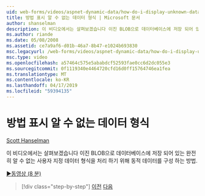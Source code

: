 ```yaml
---
uid: web-forms/videos/aspnet-dynamic-data/how-do-i-display-unknown-datatypes
title: 방법 표시 알 수 없는 데이터 형식 | Microsoft 문서
author: shanselman
description: 이 비디오에서는 살펴보겠습니다 이진 BLOB으로 데이터베이스에 저장 되어 있는 완전히 알 수 없는 사용자 지정 데이터 형식을 처리 하기 위해 동적 데이터를 구성 하는 방법.
ms.author: riande
ms.date: 05/08/2008
ms.assetid: ce7a9af6-d01b-46a7-8b47-e1024b693830
msc.legacyurl: /web-forms/videos/aspnet-dynamic-data/how-do-i-display-unknown-datatypes
msc.type: video
ms.openlocfilehash: a57464c575e5ababdcf52593fae0cc6d2dc055e3
ms.sourcegitcommit: 0f1119340e4464720cfd16d0ff15764746ea1fea
ms.translationtype: MT
ms.contentlocale: ko-KR
ms.lasthandoff: 04/17/2019
ms.locfileid: "59394135"
---
```

# <a name="how-do-i-display-unknown-datatypes"></a>방법 표시 알 수 없는 데이터 형식

[Scott Hanselman](https://github.com/shanselman)

이 비디오에서는 살펴보겠습니다 이진 BLOB으로 데이터베이스에 저장 되어 있는 완전히 알 수 없는 사용자 지정 데이터 형식을 처리 하기 위해 동적 데이터를 구성 하는 방법.

[&#9654;동영상 (8 분)](https://channel9.msdn.com/Blogs/ASP-NET-Site-Videos/how-do-i-display-unknown-datatypes)

> [!div class="step-by-step"]
> [이전](how-do-i-make-custom-pages.md)
> [다음](how-do-i-use-a-dynamiccontrol-in-listview-and-detailsview-controls.md)

